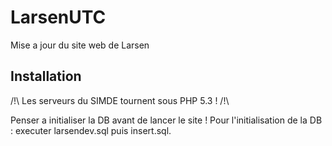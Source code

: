 # LarsenUTC

Mise a jour du site web de Larsen

## Installation
/!\ Les serveurs du SIMDE tournent sous PHP 5.3 ! /!\ 

Penser a initialiser la DB avant de lancer le site !
Pour l'initialisation de la DB : executer larsendev.sql puis insert.sql.